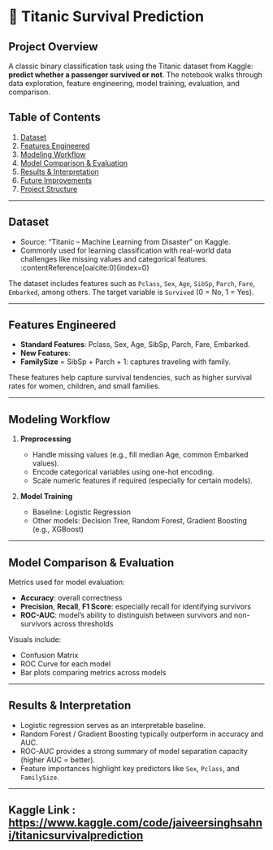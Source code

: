 # 🚢 Titanic Survival Prediction

##  Project Overview
A classic binary classification task using the Titanic dataset from Kaggle: **predict whether a passenger survived or not**. The notebook walks through data exploration, feature engineering, model training, evaluation, and comparison.

##  Table of Contents
1. [Dataset](#dataset)  
2. [Features Engineered](#features-engineered)  
3. [Modeling Workflow](#modeling-workflow)  
4. [Model Comparison & Evaluation](#model-comparison--evaluation)  
5. [Results & Interpretation](#results--interpretation)  
6. [Future Improvements](#future-improvements)  
7. [Project Structure](#project-structure)

---

##  Dataset
- Source: “Titanic – Machine Learning from Disaster” on Kaggle.  
- Commonly used for learning classification with real-world data challenges like missing values and categorical features. :contentReference[oaicite:0]{index=0}  

The dataset includes features such as `Pclass`, `Sex`, `Age`, `SibSp`, `Parch`, `Fare`, `Embarked`, among others. The target variable is `Survived` (0 = No, 1 = Yes).

---

##  Features Engineered
- **Standard Features**: Pclass, Sex, Age, SibSp, Parch, Fare, Embarked.  
- **New Features**:
- **FamilySize** = SibSp + Parch + 1: captures traveling with family.  

These features help capture survival tendencies, such as higher survival rates for women, children, and small families. 

---

##  Modeling Workflow
1. **Preprocessing**  
    - Handle missing values (e.g., fill median Age, common Embarked values).  
    - Encode categorical variables using one-hot encoding.  
    - Scale numeric features if required (especially for certain models).

2. **Model Training**  
    - Baseline: Logistic Regression  
    - Other models: Decision Tree, Random Forest, Gradient Boosting (e.g., XGBoost)  

---

##  Model Comparison & Evaluation
Metrics used for model evaluation:
- **Accuracy**: overall correctness  
- **Precision**, **Recall**, **F1 Score**: especially recall for identifying survivors  
- **ROC-AUC**: model’s ability to distinguish between survivors and non-survivors across thresholds  

Visuals include:
- Confusion Matrix  
- ROC Curve for each model  
- Bar plots comparing metrics across models

---

##  Results & Interpretation
- Logistic regression serves as an interpretable baseline.  
- Random Forest / Gradient Boosting typically outperform in accuracy and AUC.  
- ROC-AUC provides a strong summary of model separation capacity (higher AUC = better).  
- Feature importances highlight key predictors like `Sex`, `Pclass`, and `FamilySize`.

---
## Kaggle Link : https://www.kaggle.com/code/jaiveersinghsahni/titanicsurvivalprediction




